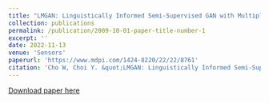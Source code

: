 ```yaml
---
title: "LMGAN: Linguistically Informed Semi-Supervised GAN with Multiple Generators"
collection: publications
permalink: /publication/2009-10-01-paper-title-number-1
excerpt: ''
date: 2022-11-13
venue: 'Sensors'
paperurl: 'https://www.mdpi.com/1424-8220/22/22/8761'
citation: 'Cho W, Choi Y. &quot;LMGAN: Linguistically Informed Semi-Supervised GAN with Multiple Generators&quot; <i>Sensors</i>. 2022.'
---
```

[Download paper here](https://www.mdpi.com/1424-8220/22/22/8761)

